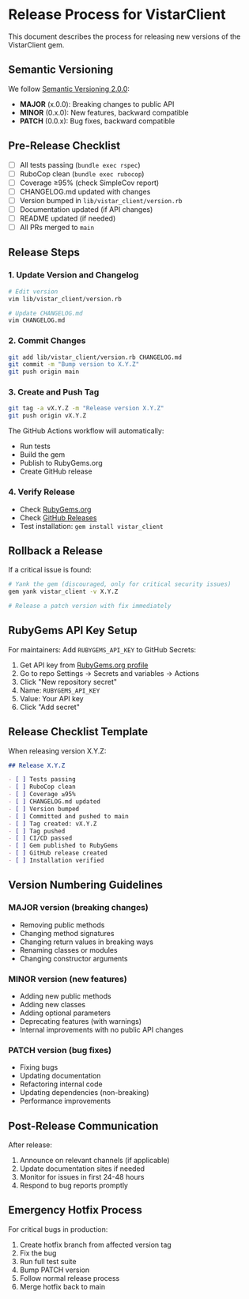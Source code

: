 # Release Process for VistarClient

This document describes the process for releasing new versions of the VistarClient gem.

## Semantic Versioning

We follow [Semantic Versioning 2.0.0](https://semver.org/):

- **MAJOR** (x.0.0): Breaking changes to public API
- **MINOR** (0.x.0): New features, backward compatible
- **PATCH** (0.0.x): Bug fixes, backward compatible

## Pre-Release Checklist

- [ ] All tests passing (`bundle exec rspec`)
- [ ] RuboCop clean (`bundle exec rubocop`)
- [ ] Coverage ≥95% (check SimpleCov report)
- [ ] CHANGELOG.md updated with changes
- [ ] Version bumped in `lib/vistar_client/version.rb`
- [ ] Documentation updated (if API changes)
- [ ] README updated (if needed)
- [ ] All PRs merged to `main`

## Release Steps

### 1. Update Version and Changelog

```bash
# Edit version
vim lib/vistar_client/version.rb

# Update CHANGELOG.md
vim CHANGELOG.md
```

### 2. Commit Changes

```bash
git add lib/vistar_client/version.rb CHANGELOG.md
git commit -m "Bump version to X.Y.Z"
git push origin main
```

### 3. Create and Push Tag

```bash
git tag -a vX.Y.Z -m "Release version X.Y.Z"
git push origin vX.Y.Z
```

The GitHub Actions workflow will automatically:
- Run tests
- Build the gem
- Publish to RubyGems.org
- Create GitHub release

### 4. Verify Release

- Check [RubyGems.org](https://rubygems.org/gems/vistar_client)
- Check [GitHub Releases](https://github.com/Sentia/vistar_client/releases)
- Test installation: `gem install vistar_client`

## Rollback a Release

If a critical issue is found:

```bash
# Yank the gem (discouraged, only for critical security issues)
gem yank vistar_client -v X.Y.Z

# Release a patch version with fix immediately
```

## RubyGems API Key Setup

For maintainers: Add `RUBYGEMS_API_KEY` to GitHub Secrets:

1. Get API key from [RubyGems.org profile](https://rubygems.org/profile/edit)
2. Go to repo Settings → Secrets and variables → Actions
3. Click "New repository secret"
4. Name: `RUBYGEMS_API_KEY`
5. Value: Your API key
6. Click "Add secret"

## Release Checklist Template

When releasing version X.Y.Z:

```markdown
## Release X.Y.Z

- [ ] Tests passing
- [ ] RuboCop clean
- [ ] Coverage ≥95%
- [ ] CHANGELOG.md updated
- [ ] Version bumped
- [ ] Committed and pushed to main
- [ ] Tag created: vX.Y.Z
- [ ] Tag pushed
- [ ] CI/CD passed
- [ ] Gem published to RubyGems
- [ ] GitHub release created
- [ ] Installation verified
```

## Version Numbering Guidelines

### MAJOR version (breaking changes)
- Removing public methods
- Changing method signatures
- Changing return values in breaking ways
- Renaming classes or modules
- Changing constructor arguments

### MINOR version (new features)
- Adding new public methods
- Adding new classes
- Adding optional parameters
- Deprecating features (with warnings)
- Internal improvements with no public API changes

### PATCH version (bug fixes)
- Fixing bugs
- Updating documentation
- Refactoring internal code
- Updating dependencies (non-breaking)
- Performance improvements

## Post-Release Communication

After release:

1. Announce on relevant channels (if applicable)
2. Update documentation sites if needed
3. Monitor for issues in first 24-48 hours
4. Respond to bug reports promptly

## Emergency Hotfix Process

For critical bugs in production:

1. Create hotfix branch from affected version tag
2. Fix the bug
3. Run full test suite
4. Bump PATCH version
5. Follow normal release process
6. Merge hotfix back to main
